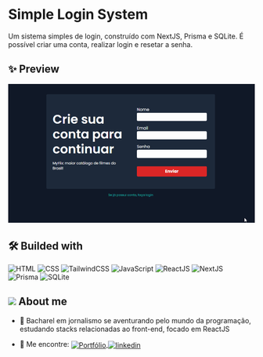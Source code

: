 # Simple Login System

Um sistema simples de login, construído com NextJS, Prisma e SQLite. É possível criar uma conta, realizar login e resetar a senha.

## ✨ Preview

<img src="./preview.gif">

## 🛠 Builded with

![HTML](https://img.shields.io/badge/-HTML-05122A?style=flat&logo=HTML5)
![CSS](https://img.shields.io/badge/-CSS-05122A?style=flat&logo=CSS3&logoColor=1572B6)
![TailwindCSS](https://img.shields.io/badge/-TailwindCSS-05122A?style=flat&logo=TailwindCss)
![JavaScript](https://img.shields.io/badge/-JavaScript-05122A?style=flat&logo=javascript)
![ReactJS](https://img.shields.io/badge/-ReactJS-05122A?style=flat&logo=React)
![NextJS](https://img.shields.io/badge/-NextJS-05122A?style=flat&logo=Next.js)
![Prisma](https://img.shields.io/badge/-Prisma-05122A?style=flat&logo=Prisma&logoColor=2D3748)
![SQLite](https://img.shields.io/badge/-SQLite-05122A?style=flat&logo=SQLite&logoColor=003B57)

## <img src="https://raw.githubusercontent.com/kaueMarques/kaueMarques/master/hi.gif" width="25px"> About me

- 👤 Bacharel em jornalismo se aventurando pelo mundo da programação, estudando stacks relacionadas ao front-end, focado em ReactJS

- 🔭 Me encontre: <a href="https://josesouzaa.github.io" target="_blank">
  <img align="center" src="https://img.shields.io/badge/Portf%C3%B3lio-Jos%C3%A9%20de%20Souza-05122A?style=flat" alt="Portfólio"/>
  </a> <a href="https://www.linkedin.com/in/jose-de-souza/" target="_blank">
  <img align="center" src="https://img.shields.io/badge/-José_de_Souza-05122A?style=flat&logo=linkedin" alt="linkedin"/>
  </a>